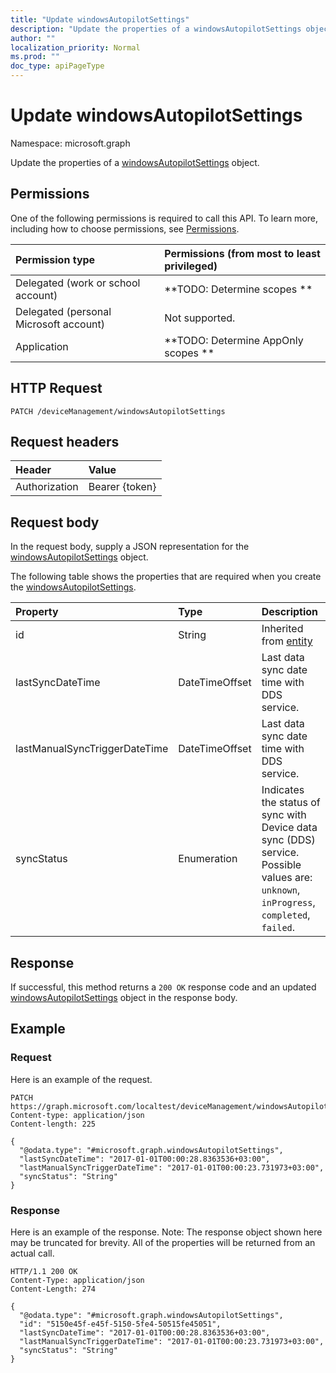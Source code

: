 ```yaml
---
title: "Update windowsAutopilotSettings"
description: "Update the properties of a windowsAutopilotSettings object."
author: ""
localization_priority: Normal
ms.prod: ""
doc_type: apiPageType
---
```


# Update windowsAutopilotSettings

Namespace: microsoft.graph

Update the properties of a [windowsAutopilotSettings](../resources/windowsautopilotsettings.md) object.

## Permissions
One of the following permissions is required to call this API. To learn more, including how to choose permissions, see [Permissions](/concepts/permissions-reference.md).

|Permission type|Permissions (from most to least privileged)|
|:---|:---|
|Delegated (work or school account)|**TODO: Determine scopes **|
|Delegated (personal Microsoft account)|Not supported.|
|Application|**TODO: Determine AppOnly scopes **|

## HTTP Request
<!-- {
  "blockType": "ignored"
}
-->
``` http
PATCH /deviceManagement/windowsAutopilotSettings
```

## Request headers
|Header|Value|
|:---|:---|
|Authorization|Bearer {token}|

## Request body
In the request body, supply a JSON representation for the [windowsAutopilotSettings](../resources/windowsautopilotsettings.md) object.

The following table shows the properties that are required when you create the [windowsAutopilotSettings](../resources/windowsautopilotsettings.md).

|Property|Type|Description|
|:---|:---|:---|
|id|String| Inherited from [entity](../resources/entity.md)|
|lastSyncDateTime|DateTimeOffset|Last data sync date time with DDS service.|
|lastManualSyncTriggerDateTime|DateTimeOffset|Last data sync date time with DDS service.|
|syncStatus|Enumeration|Indicates the status of sync with Device data sync (DDS) service. Possible values are: `unknown`, `inProgress`, `completed`, `failed`.|



## Response
If successful, this method returns a `200 OK` response code and an updated [windowsAutopilotSettings](../resources/windowsautopilotsettings.md) object in the response body.

## Example

### Request
Here is an example of the request.
<!-- {
  "blockType": "request",
  "name": "update_windowsautopilotsettings"
}
-->
``` http
PATCH https://graph.microsoft.com/localtest/deviceManagement/windowsAutopilotSettings
Content-type: application/json
Content-length: 225

{
  "@odata.type": "#microsoft.graph.windowsAutopilotSettings",
  "lastSyncDateTime": "2017-01-01T00:00:28.8363536+03:00",
  "lastManualSyncTriggerDateTime": "2017-01-01T00:00:23.731973+03:00",
  "syncStatus": "String"
}
```

### Response
Here is an example of the response. Note: The response object shown here may be truncated for brevity. All of the properties will be returned from an actual call.
<!-- {
  "blockType": "response",
  "truncated": true
}
-->
``` http
HTTP/1.1 200 OK
Content-Type: application/json
Content-Length: 274

{
  "@odata.type": "#microsoft.graph.windowsAutopilotSettings",
  "id": "5150e45f-e45f-5150-5fe4-50515fe45051",
  "lastSyncDateTime": "2017-01-01T00:00:28.8363536+03:00",
  "lastManualSyncTriggerDateTime": "2017-01-01T00:00:23.731973+03:00",
  "syncStatus": "String"
}
```

